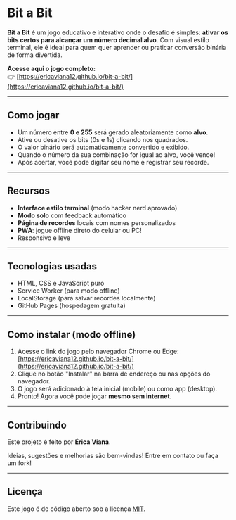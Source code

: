 # Bit a Bit

**Bit a Bit** é um jogo educativo e interativo onde o desafio é simples: **ativar os bits certos para alcançar um número decimal alvo**. Com visual estilo terminal, ele é ideal para quem quer aprender ou praticar conversão binária de forma divertida.

**Acesse aqui o jogo completo:**  
👉 [https://ericaviana12.github.io/bit-a-bit/](https://ericaviana12.github.io/bit-a-bit/)

---

## Como jogar

- Um número entre **0 e 255** será gerado aleatoriamente como **alvo**.
- Ative ou desative os bits (0s e 1s) clicando nos quadrados.
- O valor binário será automaticamente convertido e exibido.
- Quando o número da sua combinação for igual ao alvo, você vence!
- Após acertar, você pode digitar seu nome e registrar seu recorde.

---

## Recursos

- **Interface estilo terminal** (modo hacker nerd aprovado)
- **Modo solo** com feedback automático
- **Página de recordes** locais com nomes personalizados
- **PWA**: jogue offline direto do celular ou PC!
- Responsivo e leve

---

## Tecnologias usadas

- HTML, CSS e JavaScript puro
- Service Worker (para modo offline)
- LocalStorage (para salvar recordes localmente)
- GitHub Pages (hospedagem gratuita)

---

## Como instalar (modo offline)

1. Acesse o link do jogo pelo navegador Chrome ou Edge:
   [https://ericaviana12.github.io/bit-a-bit/](https://ericaviana12.github.io/bit-a-bit/)
2. Clique no botão "Instalar" na barra de endereço ou nas opções do navegador.
3. O jogo será adicionado à tela inicial (mobile) ou como app (desktop).
4. Pronto! Agora você pode jogar **mesmo sem internet**.

---

## Contribuindo

Este projeto é feito por **Érica Viana**.

Ideias, sugestões e melhorias são bem-vindas!
Entre em contato ou faça um fork!

---

## Licença

Este jogo é de código aberto sob a licença [MIT](LICENSE).
